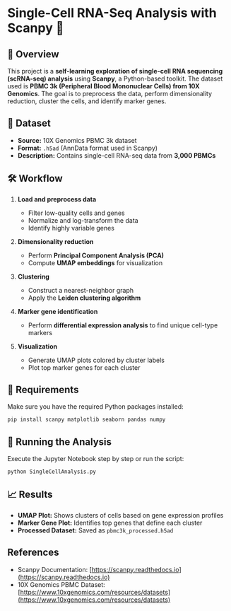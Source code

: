 # Single-Cell RNA-Seq Analysis with Scanpy 🧬

## 📌 Overview
This project is a **self-learning exploration of single-cell RNA sequencing (scRNA-seq) analysis** using **Scanpy**, a Python-based toolkit. The dataset used is **PBMC 3k (Peripheral Blood Mononuclear Cells) from 10X Genomics**. The goal is to preprocess the data, perform dimensionality reduction, cluster the cells, and identify marker genes.

## 📂 Dataset
- **Source:** 10X Genomics PBMC 3k dataset
- **Format:** `.h5ad` (AnnData format used in Scanpy)
- **Description:** Contains single-cell RNA-seq data from **3,000 PBMCs**

## 🛠 Workflow
1. **Load and preprocess data**  
   - Filter low-quality cells and genes
   - Normalize and log-transform the data
   - Identify highly variable genes

2. **Dimensionality reduction**  
   - Perform **Principal Component Analysis (PCA)**
   - Compute **UMAP embeddings** for visualization

3. **Clustering**  
   - Construct a nearest-neighbor graph
   - Apply the **Leiden clustering algorithm**

4. **Marker gene identification**  
   - Perform **differential expression analysis** to find unique cell-type markers

5. **Visualization**  
   - Generate UMAP plots colored by cluster labels
   - Plot top marker genes for each cluster

## 📌 Requirements
Make sure you have the required Python packages installed:
```bash
pip install scanpy matplotlib seaborn pandas numpy
```

## 🚀 Running the Analysis
Execute the Jupyter Notebook step by step or run the script:
```python
python SingleCellAnalysis.py
```

## 📈 Results
- **UMAP Plot:** Shows clusters of cells based on gene expression profiles
- **Marker Gene Plot:** Identifies top genes that define each cluster
- **Processed Dataset:** Saved as `pbmc3k_processed.h5ad`

## References
- Scanpy Documentation: [https://scanpy.readthedocs.io](https://scanpy.readthedocs.io)
- 10X Genomics PBMC Dataset: [https://www.10xgenomics.com/resources/datasets](https://www.10xgenomics.com/resources/datasets)



